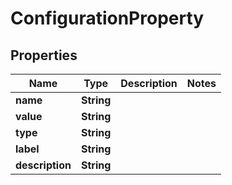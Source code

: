

# ConfigurationProperty


## Properties

Name | Type | Description | Notes
------------ | ------------- | ------------- | -------------
**name** | **String** |  | 
**value** | **String** |  | 
**type** | **String** |  | 
**label** | **String** |  | 
**description** | **String** |  | 



